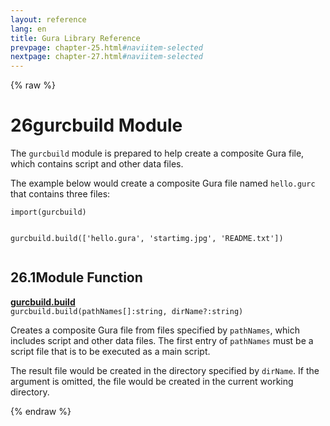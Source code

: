 ```yaml
---
layout: reference
lang: en
title: Gura Library Reference
prevpage: chapter-25.html#naviitem-selected
nextpage: chapter-27.html#naviitem-selected
---
```

{% raw %}
<h1><span class="caption-index-1">26</span>gurcbuild Module</h1>
<p>
The <code class="highlighter-rouge">gurcbuild</code> module is prepared to help create a composite Gura file, which contains script and other data files.
</p>
<p>
The example below would create a composite Gura file named <code class="highlighter-rouge">hello.gurc</code> that contains three files:
</p>
<pre class="highlight"><code>import(gurcbuild)

gurcbuild.build(['hello.gura', 'startimg.jpg', 'README.txt'])
</code></pre>
<h2><span class="caption-index-2">26.1</span><a name="anchor-26-1"></a>Module Function</h2>
<p>
<div><strong style="text-decoration:underline">gurcbuild.build</strong></div>
<div style="margin-bottom:1em"><code>gurcbuild.build(pathNames[]:string, dirName?:string)</code></div>
Creates a composite Gura file from files specified by <code class="highlighter-rouge">pathNames</code>, which includes script and other data files. The first entry of <code class="highlighter-rouge">pathNames</code> must be a script file that is to be executed as a main script.
</p>
<p>
The result file would be created in the directory specified by <code class="highlighter-rouge">dirName</code>. If the argument is omitted, the file would be created in the current working directory.
</p>
{% endraw %}
